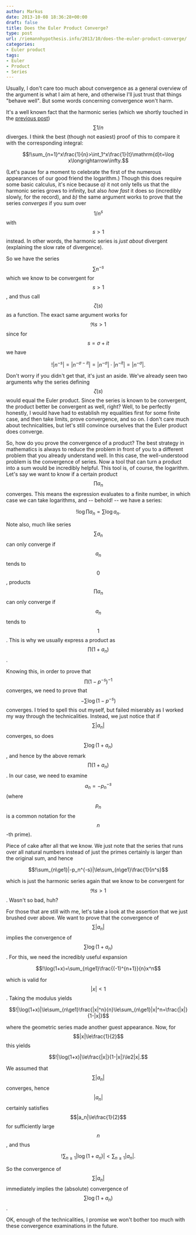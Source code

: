 ```yaml
---
author: Markus
date: 2013-10-08 18:36:28+00:00
draft: false
title: Does the Euler Product Converge?
type: post
url: /riemannhypothesis.info/2013/10/does-the-euler-product-converge/
categories:
- Euler product
tags:
- Euler
- Product
- Series
---
```


Usually, I don't care too much about convergence as a general overview of the argument is what I aim at here, and otherwise I'll just trust that things "behave well". But some words concerning convergence won't harm.

It's a well known fact that the harmonic series (which we shortly touched in the [previous post](http://www.riemannhypothesis.info/2013/10/euler-product-revisited/)) $$\sum1/n$$ diverges. I think the best (though not easiest) proof of this to compare it with the corresponding integral:

$$!\sum_{n=1}^x\frac{1}{n}>\int_1^x\frac{1}{t}\mathrm{d}t=\log x\longrightarrow\infty.$$

(Let's pause for a moment to celebrate the first of the numerous appearances of our good friend the logarithm.)<!-- more --> Though this does require some basic calculus, it's nice because _a)_ it not only tells us that the harmonic series grows to infinity, but also _how fast_ it does so (incredibly slowly, for the record), and _b)_ the same argument works to prove that the series _converges_ if you sum over $$1/n^s$$ with $$s>1$$ instead. In other words, the harmonic series is _just about_ divergent (explaining the slow rate of divergence).

So we have the series $$\sum n^{-s}$$ which we know to be convergent for $$s>1$$, and thus call $$\zeta(s)$$ as a function. The exact same argument works for $$\Re s>1$$ since for $$s=\sigma+it$$ we have

$$!|n^{-s}|=|n^{-\sigma-it}|=|n^{-\sigma}|\cdot|n^{-it}|=|n^{-\sigma}|.$$

Don't worry if you didn't get that, it's just an aside. We've already seen two arguments why the series defining $$\zeta(s)$$ would equal the Euler product. Since the series is known to be convergent, the product better be convergent as well, right? Well, to be perfectly honestly, I would have had to establish my equalities first for some finite case, and then take limits, prove convergence, and so on. I don't care much about technicalities, but let's still convince ourselves that the Euler product does converge.

So, how do you prove the convergence of a product? The best strategy in mathematics is always to reduce the problem in front of you to a different problem that you already understand well. In this case, the well-understood problem is the convergence of series. Now a tool that can turn a product into a sum would be incredibly helpful. This tool is, of course, the logarithm. Let's say we want to know if a certain product $$\prod a_n$$ converges. This means the expression evaluates to a finite number, in which case we can take logarithms, and -- behold! -- we have a series:

$$!\log\prod a_n=\sum\log a_n.$$

Note also, much like series $$\sum a_n$$ can only converge if $$a_n$$ tends to $$0$$, products $$\prod a_n$$ can only converge if $$a_n$$ tends to $$1$$. This is why we usually express a product as $$\prod (1+a_n)$$.

Knowing this, in order to prove that $$\prod (1-p^{-s})^{-1}$$ converges, we need to prove that $$-\sum\log(1-p^{-s})$$ converges. I tried to spell this out myself, but failed miserably as I worked my way through the technicalities. Instead, we just notice that if $$\sum|a_n|$$ converges, so does $$\sum\log(1+a_n)$$, and hence by the above remark $$\prod(1+a_n)$$. In our case, we need to examine $$a_n=-p_n^{-s}$$ (where $$p_n$$ is a common notation for the $$n$$-th prime).

Piece of cake after all that we know. We just note that the series that runs over all natural numbers instead of just the primes certainly is larger than the original sum, and hence

$$!\sum_{n\ge1}|-p_n^{-s}|\le\sum_{n\ge1}\frac{1}{n^s}$$

which is just the harmonic series again that we know to be convergent for $$\Re s>1$$. Wasn't so bad, huh?

For those that are still with me, let's take a look at the assertion that we just brushed over above. We want to prove that the convergence of $$\sum|a_n|$$ implies the convergence of $$\sum\log(1+a_n)$$. For this, we need the incredibly useful expansion

$$!\log(1+x)=\sum_{n\ge1}\frac{(-1)^{n+1}}{n}x^n$$

which is valid for $$|x|<1$$. Taking the modulus yields

$$!|\log(1+x)|\le\sum_{n\ge1}\frac{|x|^n}{n}\le\sum_{n\ge1}|x|^n=\frac{|x|}{1-|x|}$$

where the geometric series made another guest appearance. Now, for $$|x|\le\frac{1}{2}$$ this yields

$$!|\log(1+x)|\le\frac{|x|}{1-|x|}\le2|x|.$$

We assumed that $$\sum|a_n|$$ converges, hence $$|a_n|$$ certainly satisfies $$|a_n|\le\frac{1}{2}$$ for sufficiently large $$n$$, and thus

$$!\sum_{n\ge1}|\log(1+a_n)|\lt\sum_{n\ge1}|a_n|.$$

So the convergence of $$\sum|a_n|$$ immediately implies the (absolute) convergence of $$\sum\log(1+a_n)$$.

OK, enough of the technicalities, I promise we won't bother too much with these convergence examinations in the future.
